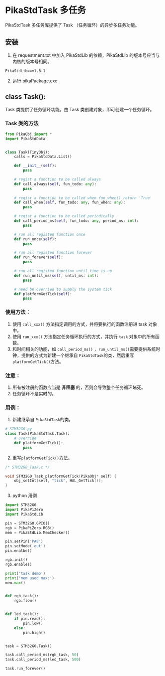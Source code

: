 # PikaStdTask 多任务

PikaStdTask 多任务库提供了 Task （任务循环）的异步多任务功能。
## 安装

1. 在 requestment.txt 中加入 PikaStdLib 的依赖，PikaStdLib 的版本号应当与内核的版本号相同。
```
PikaStdLib==v1.6.1
```

2. 运行 pikaPackage.exe

## class Task():
Task 类提供了任务循环功能，由 Task 类创建对象，即可创建一个任务循环。
### Task 类的方法
```python
from PikaObj import *
import PikaStdData


class Task(TinyObj):
    calls = PikaStdData.List()

    def __init__(self):
        pass

    # regist a function to be called always
    def call_always(self, fun_todo: any):
        pass
    
    # regist a function to be called when fun_when() return 'True'
    def call_when(self, fun_todo: any, fun_when: any):
        pass

    # regist a function to be called periodically 
    def call_period_ms(self, fun_todo: any, period_ms: int):
        pass

    # run all registed function once
    def run_once(self):
        pass

    # run all registed function forever
    def run_forever(self):
        pass

    # run all registed function until time is up
    def run_until_ms(self, until_ms: int):
        pass

    # need be overried to supply the system tick
    def platformGetTick(self):
        pass

```
### 使用方法：

1. 使用 `call_xxx()` 方法指定调用的方式，并将要执行的函数注册进 task 对象中。
1. 使用 `run_xxx()` 方法指定任务循环执行的方式，并执行 `task` 对象中的所有函数。
1. 和时间相关的功能，如 `call_period_ms()` ，`run_until_ms()`需要提供系统时钟，提供的方式为新建一个继承自 `PikaStdTask`的类，然后重写`platformGetTick()`方法。
### 注意：

1. 所有被注册的函数应当是 **非阻塞** 的，否则会导致整个任务循环堵死。
1. 任务循环不是实时的。
### 用例：

1. 新建继承自 `PikaStdTask`的类。
```python
# STM32G0.py
class Task(PikaStdTask.Task):
    # override
    def platformGetTick():
        pass
```

2. 重写`platformGetTick()`方法。
```c
/* STM32G0_Task.c */

void STM32G0_Task_platformGetTick(PikaObj* self) {
    obj_setInt(self, "tick", HAL_GetTick());
}
```

3. python 用例
```python
import STM32G0
import PikaPiZero
import PikaStdLib

pin = STM32G0.GPIO()
rgb = PikaPiZero.RGB()
mem = PikaStdLib.MemChecker()

pin.setPin('PA8')
pin.setMode('out')
pin.enalbe()

rgb.init()
rgb.enable()

print('task demo')
print('mem used max:')
mem.max()


def rgb_task():
    rgb.flow()


def led_task():
    if pin.read():
        pin.low()
    else:
        pin.high()


task = STM32G0.Task()

task.call_period_ms(rgb_task, 50)
task.call_period_ms(led_task, 500)

task.run_forever()

```
